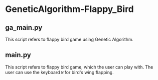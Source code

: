 # GeneticAlgorithm-Flappy_Bird

## ga_main.py
This script refers to flappy bird game using Genetic Algorithm.    

## main.py
This script refers to flappy bird game, which the user can play with. The user can use the keyboard `W` for bird's wing flapping.
